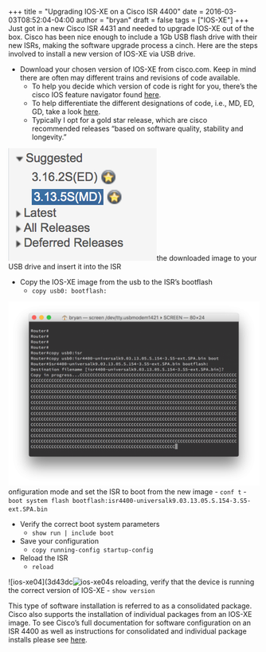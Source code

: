 +++
title = "Upgrading IOS-XE on a Cisco ISR 4400"
date = 2016-03-03T08:52:04-04:00
author = "bryan"
draft = false
tags = ["IOS-XE"]
+++
Just got in a new Cisco ISR 4431 and needed to upgrade IOS-XE out of the box. Cisco has been nice enough to include a 1Gb USB flash drive with their new ISRs, making the software upgrade process a cinch. Here are the steps involved to install a new version of IOS-XE via USB drive.

- Download your chosen version of IOS-XE from cisco.com. Keep in mind there are often may different trains and revisions of code available.
    - To help you decide which version of code is right for you, there’s the cisco IOS feature navigator found [here](http://tools.cisco.com/ITDIT/CFN/jsp/compareImages.jsp).
    - To help differentiate the different designations of code, i.e., MD, ED, GD, take a look [here](https://www.cisco.com/public/library/iosplanner/reldesignation.html).
    - Typically I opt for a gold star release, which are cisco recommended releases “based on software quality, stability and longevity.”

![ios-xe01](ca72539b05ca740945062799c446f80f_MD5.png)the downloaded image to your USB drive and insert it into the ISR

- Copy the IOS-XE image from the usb to the ISR’s bootflash
    - `copy usb0: bootflash:`

![isr-xe03](b4ea3d4d37f9b9752888ded2bf9adb2a_MD5.png)onfiguration mode and set the ISR to boot from the new image
    - `conf t`
    - `boot system flash bootflash:isr4400-universalk9.03.13.05.S.154-3.S5-ext.SPA.bin`
- Verify the correct boot system parameters
    - `show run | include boot`
- Save your configuration
    - `copy running-config startup-config`
- Reload the ISR
    - `reload`

![ios-xe04](3d43dc![ios-xe04](../../media/3d43dc4bb6940317b355ca808fc93cd1_MD5.gif)s reloading, verify that the device is running the correct version of IOS-XE
    - `show version`

This type of software installation is referred to as a consolidated package. Cisco also supports the installation of individual packages from an IOS-XE image. To see Cisco’s full documentation for software configuration on an ISR 4400 as well as instructions for consolidated and individual package installs please see [here](http://www.cisco.com/c/en/us/td/docs/routers/access/4400/software/configuration/guide/isr4400swcfg/bm_isr_4400_sw_config_guide_chapter_0101.html).